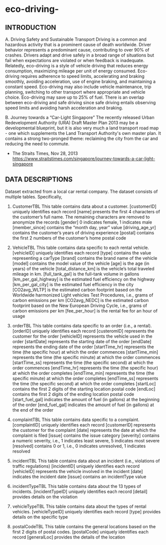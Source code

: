 # eco-driving-


## INTRODUCTION
A. Driving Safety and Sustainable Transport
Driving is a common and hazardous activity that is a prominent cause of death worldwide. Driver behavior represents a predominant cause, contributing to over 90% of crashes. Drivers adapt and drive safely in a broad range of situations but fail when expectations are violated or when feedback is inadequate. 
Relatedly, eco-driving is a style of vehicle driving that reduces energy consumption, maximizing mileage per unit of energy consumed. Eco-driving requires adherence to speed limits, accelerating and braking smoothly, avoiding acceleration, use of engine braking, and maintaining a constant speed. Eco-driving may also include vehicle maintenance, trip planning, switching to other transport where appropriate and vehicle choice. Eco-driving may save up to 25% of fuel. There is an overlap between eco-driving and safe driving since safe driving entails observing speed limits and avoiding harsh acceleration and braking.

B. Journey towards a “Car-Light Singapore” 
The recently released Urban Redevelopment Authority (URA) Draft Master Plan 2013 may be a developmental blueprint, but it is also very much a land transport road map - one which supplements the Land Transport Authority's own master plan.
It contains a strong two-pronged theme: reclaiming the city from the car and reducing the need to commute.
- The Straits Times, Nov 28, 2013 https://www.straitstimes.com/singapore/journey-towards-a-car-light-singapore

## DATA DESCRIPTIONS
Dataset extracted from a local car rental company. The dataset consists of multiple tables. Specifically,
1.	CustomerTBL
This table contains data about a customer.
[customerID] uniquely identifies each record
[name] presents the first 4 characters of the customer’s full name. The remaining characters are removed to anonymize the records
[gender] 0 indicates female, 1 indicates male
[member_since] contains the “month day, year” value
[driving_age_yr] contains the customer’s years of driving experience
[postal] contains the first 2 numbers of the customer’s home postal code

2.	VehicleTBL
This table contains data specific to each rental vehicle.
[vehicleID] uniquely identifies each record
[type] contains the value representing a carType
[brand] contains the brand name of the vehicle
[model] contains the model value of the vehicle
[age] is the age (in years) of the vehicle
[total_distance_km] is the vehicle’s total traveled mileage in km.
[full_tank_gal] is the full-tank volume in gallons
[km_per_gal_highway] is the estimated fuel efficiency on the highway
[km_per_gal_city] is the estimated fuel efficiency in the city
[CO2avg_WLTP] is the estimated carbon footprint based on the Worldwide harmonized Light vehicles Test Procedures, i.e., grams of carbon emissions per km
[CO2avg_NEDC] is the estimated carbon footprint based on the New European Driving Cycle, i.e., grams of carbon emissions per km
[fee_per_hour] is the rental fee for an hour of usage

3.	orderTBL
This table contains data specific to an order (i.e., a rental).
[orderID] uniquely identifies each record
[custeromID] represents the customer for the order
[vehicleID] represents the vehicle used in the order
[startDate] represents the starting date of the order
[endDate] represents the ending date of the order
[startTime_hr] represents the time (the specific hour) at which the order commences
[startTime_min] represents the time (the specific minute) at which the order commences
[startTime_ss] represents the time (the specific second) at which the order commences
[endTime_hr] represents the time (the specific hour) at which the order completes
[endTime_min] represents the time (the specific minute) at which the order completes
[endTime_ss] represents the time (the specific second) at which the order completes
[startLoc] contains the first 2 digits of the starting location postal code
[endLoc] contains the first 2 digits of the ending location postal code
[start_fuel_gal] indicates the amount of fuel (in gallons) at the beginning of the order
[end_fuel_gal] indicates the amount of fuel (in gallons) at the end of the order

4.	complaintTBL
This table contains data specific to a complaint.
[complaintID] uniquely identifies each record
[customerID] represents the customer for the complaint
[date] represents the date at which the complaint is filed
[issue] contains the issue category
[severity] contains a numeric severity, i.e., 1 indicates least severe, 5 indicates most severe
[resolved] contains 0 or 1, i.e., 0 indicates unresolved, 1 indicates resolved

5.	incidentTBL
This table contains data about an incident (i.e., violations of traffic regulations)
[incidentID] uniquely identifies each record
[vehicleID] represents the vehicle involved in the incident
[date] indicates the incident date 
[issue] contains an incidentType value

6.	incidentTypeTBL
This table contains data about the 13 types of incidents.
[incidentTypeID] uniquely identifies each record
[detail] provides details on the violation

7.	vehicleTypeTBL
This table contains data about the types of rental vehicles.
[vehicleTypeID] uniquely identifies each record
[type] provides details on the specific type

8.	postalCodeTBL
This table contains the general locations based on the first 2 digits of postal codes.
[postalCode] uniquely identifies each record
[generalLoc] provides the details of the location


 

